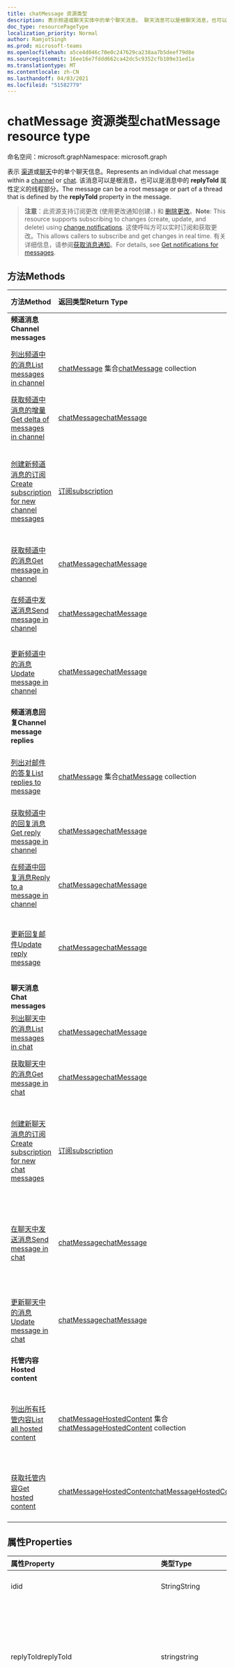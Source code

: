 ```yaml
---
title: chatMessage 资源类型
description: 表示频道或聊天实体中的单个聊天消息。 聊天消息可以是根聊天消息，也可以是由聊天消息中的 **replyToId** 属性定义的线程的一部分。
doc_type: resourcePageType
localization_priority: Normal
author: RamjotSingh
ms.prod: microsoft-teams
ms.openlocfilehash: a5ce4d046c70e0c247629ca238aa7b5deef79d8e
ms.sourcegitcommit: 16ee16e7fddd662ca42dc5c9352cfb109e31ed1a
ms.translationtype: MT
ms.contentlocale: zh-CN
ms.lasthandoff: 04/03/2021
ms.locfileid: "51582779"
---
```

# <a name="chatmessage-resource-type"></a><span data-ttu-id="cc925-104">chatMessage 资源类型</span><span class="sxs-lookup"><span data-stu-id="cc925-104">chatMessage resource type</span></span>

<span data-ttu-id="cc925-105">命名空间：microsoft.graph</span><span class="sxs-lookup"><span data-stu-id="cc925-105">Namespace: microsoft.graph</span></span>

<span data-ttu-id="cc925-106">表示 [渠道](channel.md)或[聊天](chat.md)中的单个聊天信息。</span><span class="sxs-lookup"><span data-stu-id="cc925-106">Represents an individual chat message within a [channel](channel.md) or [chat](chat.md).</span></span> <span data-ttu-id="cc925-107">该消息可以是根消息，也可以是消息中的 **replyToId** 属性定义的线程部分。</span><span class="sxs-lookup"><span data-stu-id="cc925-107">The message can be a root message or part of a thread that is defined by the **replyToId** property in the message.</span></span>

> <span data-ttu-id="cc925-108">**注意**：此资源支持订阅更改 (使用更改通知创建、) 和 [删除更改](../resources/webhooks.md)。</span><span class="sxs-lookup"><span data-stu-id="cc925-108">**Note**: This resource supports subscribing to changes (create, update, and delete) using [change notifications](../resources/webhooks.md).</span></span> <span data-ttu-id="cc925-109">这使呼叫方可以实时订阅和获取更改。</span><span class="sxs-lookup"><span data-stu-id="cc925-109">This allows callers to subscribe and get changes in real time.</span></span> <span data-ttu-id="cc925-110">有关详细信息，请参阅[获取消息通知](/graph/teams-changenotifications-chatMessage)。</span><span class="sxs-lookup"><span data-stu-id="cc925-110">For details, see [Get notifications for messages](/graph/teams-changenotifications-chatMessage).</span></span>

## <a name="methods"></a><span data-ttu-id="cc925-111">方法</span><span class="sxs-lookup"><span data-stu-id="cc925-111">Methods</span></span>

| <span data-ttu-id="cc925-112">方法</span><span class="sxs-lookup"><span data-stu-id="cc925-112">Method</span></span>       | <span data-ttu-id="cc925-113">返回类型</span><span class="sxs-lookup"><span data-stu-id="cc925-113">Return Type</span></span>  |<span data-ttu-id="cc925-114">说明</span><span class="sxs-lookup"><span data-stu-id="cc925-114">Description</span></span>|
|:---------------|:--------|:----------|
|<span data-ttu-id="cc925-115">**频道消息**</span><span class="sxs-lookup"><span data-stu-id="cc925-115">**Channel messages**</span></span>| | |
|[<span data-ttu-id="cc925-116">列出频道中的消息</span><span class="sxs-lookup"><span data-stu-id="cc925-116">List messages in channel</span></span>](../api/channel-list-messages.md) | <span data-ttu-id="cc925-117">[chatMessage](chatmessage.md) 集合</span><span class="sxs-lookup"><span data-stu-id="cc925-117">[chatMessage](chatmessage.md) collection</span></span> | <span data-ttu-id="cc925-118">频道中所有根消息的列表。</span><span class="sxs-lookup"><span data-stu-id="cc925-118">List of all root messages in a channel.</span></span>|
|[<span data-ttu-id="cc925-119">获取频道中消息的增量</span><span class="sxs-lookup"><span data-stu-id="cc925-119">Get delta of messages in channel</span></span>](../api/chatmessage-delta.md)  | [<span data-ttu-id="cc925-120">chatMessage</span><span class="sxs-lookup"><span data-stu-id="cc925-120">chatMessage</span></span>](../resources/chatmessage.md) | <span data-ttu-id="cc925-121">获取频道中的增量消息。</span><span class="sxs-lookup"><span data-stu-id="cc925-121">Get incremental messages in a channel.</span></span> |
|[<span data-ttu-id="cc925-122">创建新频道消息的订阅</span><span class="sxs-lookup"><span data-stu-id="cc925-122">Create subscription for new channel messages</span></span>](../api/subscription-post-subscriptions.md) | [<span data-ttu-id="cc925-123">订阅</span><span class="sxs-lookup"><span data-stu-id="cc925-123">subscription</span></span>](subscription.md) | <span data-ttu-id="cc925-124">收听新邮件、已编辑邮件和已删除邮件以及响应消息。</span><span class="sxs-lookup"><span data-stu-id="cc925-124">Listen for new, edited, and deleted messages, and reactions to them.</span></span> |
|[<span data-ttu-id="cc925-125">获取频道中的消息</span><span class="sxs-lookup"><span data-stu-id="cc925-125">Get message in channel</span></span>](../api/chatmessage-get.md) | [<span data-ttu-id="cc925-126">chatMessage</span><span class="sxs-lookup"><span data-stu-id="cc925-126">chatMessage</span></span>](chatmessage.md) | <span data-ttu-id="cc925-127">获取频道中的单个根消息。</span><span class="sxs-lookup"><span data-stu-id="cc925-127">Get a single root message in a channel.</span></span>|
|[<span data-ttu-id="cc925-128">在频道中发送消息</span><span class="sxs-lookup"><span data-stu-id="cc925-128">Send message in channel</span></span>](../api/chatmessage-post.md) | [<span data-ttu-id="cc925-129">chatMessage</span><span class="sxs-lookup"><span data-stu-id="cc925-129">chatMessage</span></span>](chatmessage.md)| <span data-ttu-id="cc925-130">在频道中创建新的根消息。</span><span class="sxs-lookup"><span data-stu-id="cc925-130">Create a new root message in a channel.</span></span>|
|[<span data-ttu-id="cc925-131">更新频道中的消息</span><span class="sxs-lookup"><span data-stu-id="cc925-131">Update message in channel</span></span>](../api/chatmessage-update.md)|[<span data-ttu-id="cc925-132">chatMessage</span><span class="sxs-lookup"><span data-stu-id="cc925-132">chatMessage</span></span>](chatmessage.md)| <span data-ttu-id="cc925-133">更新 **聊天消息的 policyViolation** 属性。</span><span class="sxs-lookup"><span data-stu-id="cc925-133">Update the **policyViolation** property of a chat message.</span></span>|
|<span data-ttu-id="cc925-134">**频道消息回复**</span><span class="sxs-lookup"><span data-stu-id="cc925-134">**Channel message replies**</span></span>| | |
|[<span data-ttu-id="cc925-135">列出对邮件的答复</span><span class="sxs-lookup"><span data-stu-id="cc925-135">List replies to message</span></span>](../api/chatmessage-list-replies.md) | <span data-ttu-id="cc925-136">[chatMessage](chatmessage.md) 集合</span><span class="sxs-lookup"><span data-stu-id="cc925-136">[chatMessage](chatmessage.md) collection</span></span>| <span data-ttu-id="cc925-137">频道中聊天消息的所有回复列表。</span><span class="sxs-lookup"><span data-stu-id="cc925-137">List of all replies to a chat message in channel.</span></span>|
|[<span data-ttu-id="cc925-138">获取频道中的回复消息</span><span class="sxs-lookup"><span data-stu-id="cc925-138">Get reply message in channel</span></span>](../api/chatmessage-get.md) | [<span data-ttu-id="cc925-139">chatMessage</span><span class="sxs-lookup"><span data-stu-id="cc925-139">chatMessage</span></span>](chatmessage.md) | <span data-ttu-id="cc925-140">获取频道中的单个回复消息。</span><span class="sxs-lookup"><span data-stu-id="cc925-140">Get a single reply message in a channel.</span></span>|
|[<span data-ttu-id="cc925-141">在频道中回复消息</span><span class="sxs-lookup"><span data-stu-id="cc925-141">Reply to a message in channel</span></span>](../api/chatmessage-post-replies.md) | [<span data-ttu-id="cc925-142">chatMessage</span><span class="sxs-lookup"><span data-stu-id="cc925-142">chatMessage</span></span>](chatmessage.md)| <span data-ttu-id="cc925-143">回复频道中的现有聊天消息。</span><span class="sxs-lookup"><span data-stu-id="cc925-143">Reply to an existing chat message in a channel.</span></span>|
|[<span data-ttu-id="cc925-144">更新回复邮件</span><span class="sxs-lookup"><span data-stu-id="cc925-144">Update reply message</span></span>](../api/chatmessage-update.md)|[<span data-ttu-id="cc925-145">chatMessage</span><span class="sxs-lookup"><span data-stu-id="cc925-145">chatMessage</span></span>](chatmessage.md)| <span data-ttu-id="cc925-146">更新 **聊天消息的 policyViolation** 属性。</span><span class="sxs-lookup"><span data-stu-id="cc925-146">Update the **policyViolation** property of a chat message.</span></span>|
|<span data-ttu-id="cc925-147">**聊天消息**</span><span class="sxs-lookup"><span data-stu-id="cc925-147">**Chat messages**</span></span>| | |
|[<span data-ttu-id="cc925-148">列出聊天中的消息</span><span class="sxs-lookup"><span data-stu-id="cc925-148">List messages in chat</span></span>](../api/chat-list-messages.md)  | [<span data-ttu-id="cc925-149">chatMessage</span><span class="sxs-lookup"><span data-stu-id="cc925-149">chatMessage</span></span>](../resources/chatmessage.md) | <span data-ttu-id="cc925-150">列出聊天中的聊天消息。</span><span class="sxs-lookup"><span data-stu-id="cc925-150">List chat messages in a chat.</span></span> |
|[<span data-ttu-id="cc925-151">获取聊天中的消息</span><span class="sxs-lookup"><span data-stu-id="cc925-151">Get message in chat</span></span>](../api/chatmessage-get.md)  | [<span data-ttu-id="cc925-152">chatMessage</span><span class="sxs-lookup"><span data-stu-id="cc925-152">chatMessage</span></span>](../resources/chatmessage.md) | <span data-ttu-id="cc925-153">获取聊天中的单个聊天消息。</span><span class="sxs-lookup"><span data-stu-id="cc925-153">Get a single chat message in a chat.</span></span> |
|[<span data-ttu-id="cc925-154">创建新聊天消息的订阅</span><span class="sxs-lookup"><span data-stu-id="cc925-154">Create subscription for new chat messages</span></span>](../api/subscription-post-subscriptions.md) | [<span data-ttu-id="cc925-155">订阅</span><span class="sxs-lookup"><span data-stu-id="cc925-155">subscription</span></span>](subscription.md) | <span data-ttu-id="cc925-156">收听新的、编辑的和删除的聊天消息，以及这些消息的反应。</span><span class="sxs-lookup"><span data-stu-id="cc925-156">Listen for new, edited, and deleted chat messages, and reactions to them.</span></span> |
|[<span data-ttu-id="cc925-157">在聊天中发送消息</span><span class="sxs-lookup"><span data-stu-id="cc925-157">Send message in chat</span></span>](../api/chat-post-messages.md) | [<span data-ttu-id="cc925-158">chatMessage</span><span class="sxs-lookup"><span data-stu-id="cc925-158">chatMessage</span></span>](chatmessage.md)| <span data-ttu-id="cc925-159">在现有的一对一或群组聊天对话中发送聊天消息。</span><span class="sxs-lookup"><span data-stu-id="cc925-159">Send a chat message in an existing 1:1 or group chat conversation.</span></span>|
|[<span data-ttu-id="cc925-160">更新聊天中的消息</span><span class="sxs-lookup"><span data-stu-id="cc925-160">Update message in chat</span></span>](../api/chatmessage-update.md)|[<span data-ttu-id="cc925-161">chatMessage</span><span class="sxs-lookup"><span data-stu-id="cc925-161">chatMessage</span></span>](chatmessage.md)| <span data-ttu-id="cc925-162">更新 **聊天消息的 policyViolation** 属性。</span><span class="sxs-lookup"><span data-stu-id="cc925-162">Update the **policyViolation** property of a chat message.</span></span>|
|<span data-ttu-id="cc925-163">**托管内容**</span><span class="sxs-lookup"><span data-stu-id="cc925-163">**Hosted content**</span></span>| | |
|[<span data-ttu-id="cc925-164">列出所有托管内容</span><span class="sxs-lookup"><span data-stu-id="cc925-164">List all hosted content</span></span>](../api/chatmessage-list-hostedcontents.md) | <span data-ttu-id="cc925-165">[chatMessageHostedContent](../resources/chatmessagehostedcontent.md) 集合</span><span class="sxs-lookup"><span data-stu-id="cc925-165">[chatMessageHostedContent](../resources/chatmessagehostedcontent.md) collection</span></span>| <span data-ttu-id="cc925-166">获取与邮件关联的所有托管内容。</span><span class="sxs-lookup"><span data-stu-id="cc925-166">Get all hosted contents associated with a message.</span></span>|
|[<span data-ttu-id="cc925-167">获取托管内容</span><span class="sxs-lookup"><span data-stu-id="cc925-167">Get hosted content</span></span>](../api/chatmessagehostedcontent-get.md) | [<span data-ttu-id="cc925-168">chatMessageHostedContent</span><span class="sxs-lookup"><span data-stu-id="cc925-168">chatMessageHostedContent</span></span>](../resources/chatmessagehostedcontent.md) | <span data-ttu-id="cc925-169">获取托管内容 (和消息) 字节数。</span><span class="sxs-lookup"><span data-stu-id="cc925-169">Get hosted content (and it's bytes) for a message.</span></span>|


## <a name="properties"></a><span data-ttu-id="cc925-170">属性</span><span class="sxs-lookup"><span data-stu-id="cc925-170">Properties</span></span>

| <span data-ttu-id="cc925-171">属性</span><span class="sxs-lookup"><span data-stu-id="cc925-171">Property</span></span>   | <span data-ttu-id="cc925-172">类型</span><span class="sxs-lookup"><span data-stu-id="cc925-172">Type</span></span> |<span data-ttu-id="cc925-173">说明</span><span class="sxs-lookup"><span data-stu-id="cc925-173">Description</span></span>|
|:---------------|:--------|:----------|
|<span data-ttu-id="cc925-174">id</span><span class="sxs-lookup"><span data-stu-id="cc925-174">id</span></span>|<span data-ttu-id="cc925-175">String</span><span class="sxs-lookup"><span data-stu-id="cc925-175">String</span></span>| <span data-ttu-id="cc925-176">只读。</span><span class="sxs-lookup"><span data-stu-id="cc925-176">Read-only.</span></span> <span data-ttu-id="cc925-177">邮件的唯一 ID。</span><span class="sxs-lookup"><span data-stu-id="cc925-177">Unique Id of the message.</span></span>|
|<span data-ttu-id="cc925-178">replyToId</span><span class="sxs-lookup"><span data-stu-id="cc925-178">replyToId</span></span>| <span data-ttu-id="cc925-179">string</span><span class="sxs-lookup"><span data-stu-id="cc925-179">string</span></span> | <span data-ttu-id="cc925-180">只读。</span><span class="sxs-lookup"><span data-stu-id="cc925-180">Read-only.</span></span> <span data-ttu-id="cc925-181">线程的父聊天消息或根聊天消息的 ID。</span><span class="sxs-lookup"><span data-stu-id="cc925-181">Id of the parent chat message or root chat message of the thread.</span></span> <span data-ttu-id="cc925-182"> (仅适用于频道中的聊天消息，而仅适用于 chats) </span><span class="sxs-lookup"><span data-stu-id="cc925-182">(Only applies to chat messages in channels, not chats.)</span></span> |
|<span data-ttu-id="cc925-183">from</span><span class="sxs-lookup"><span data-stu-id="cc925-183">from</span></span>|[<span data-ttu-id="cc925-184">identitySet</span><span class="sxs-lookup"><span data-stu-id="cc925-184">identitySet</span></span>](identityset.md)| <span data-ttu-id="cc925-185">只读。</span><span class="sxs-lookup"><span data-stu-id="cc925-185">Read only.</span></span> <span data-ttu-id="cc925-186">聊天消息的发送者的详细信息。</span><span class="sxs-lookup"><span data-stu-id="cc925-186">Details of the sender of the chat message.</span></span>|
|<span data-ttu-id="cc925-187">etag</span><span class="sxs-lookup"><span data-stu-id="cc925-187">etag</span></span>| <span data-ttu-id="cc925-188">string</span><span class="sxs-lookup"><span data-stu-id="cc925-188">string</span></span> | <span data-ttu-id="cc925-189">只读。</span><span class="sxs-lookup"><span data-stu-id="cc925-189">Read-only.</span></span> <span data-ttu-id="cc925-190">聊天消息的版本号。</span><span class="sxs-lookup"><span data-stu-id="cc925-190">Version number of the chat message.</span></span> |
|<span data-ttu-id="cc925-191">messageType</span><span class="sxs-lookup"><span data-stu-id="cc925-191">messageType</span></span>|<span data-ttu-id="cc925-192">string</span><span class="sxs-lookup"><span data-stu-id="cc925-192">string</span></span>|<span data-ttu-id="cc925-193">聊天消息的类型。</span><span class="sxs-lookup"><span data-stu-id="cc925-193">The type of chat message.</span></span> <span data-ttu-id="cc925-194">可能的值是 `message` ：。</span><span class="sxs-lookup"><span data-stu-id="cc925-194">The possible values are: `message`.</span></span>|
|<span data-ttu-id="cc925-195">createdDateTime</span><span class="sxs-lookup"><span data-stu-id="cc925-195">createdDateTime</span></span>|<span data-ttu-id="cc925-196">dateTimeOffset</span><span class="sxs-lookup"><span data-stu-id="cc925-196">dateTimeOffset</span></span>|<span data-ttu-id="cc925-197">创建聊天消息的时间戳。</span><span class="sxs-lookup"><span data-stu-id="cc925-197">Timestamp of when the chat message was created.</span></span>|
|<span data-ttu-id="cc925-198">lastModifiedDateTime</span><span class="sxs-lookup"><span data-stu-id="cc925-198">lastModifiedDateTime</span></span>|<span data-ttu-id="cc925-199">dateTimeOffset</span><span class="sxs-lookup"><span data-stu-id="cc925-199">dateTimeOffset</span></span>|<span data-ttu-id="cc925-200">只读。</span><span class="sxs-lookup"><span data-stu-id="cc925-200">Read only.</span></span> <span data-ttu-id="cc925-201">创建聊天消息的时间戳 (设置) 修改，包括添加或删除回应时。</span><span class="sxs-lookup"><span data-stu-id="cc925-201">Timestamp when the chat message is created (initial setting) or modified, including when a reaction is added or removed.</span></span> |
|<span data-ttu-id="cc925-202">lastEditedDateTime</span><span class="sxs-lookup"><span data-stu-id="cc925-202">lastEditedDateTime</span></span>|<span data-ttu-id="cc925-203">dateTimeOffset</span><span class="sxs-lookup"><span data-stu-id="cc925-203">dateTimeOffset</span></span>|<span data-ttu-id="cc925-204">只读。</span><span class="sxs-lookup"><span data-stu-id="cc925-204">Read only.</span></span> <span data-ttu-id="cc925-205">编辑聊天消息的时间戳。</span><span class="sxs-lookup"><span data-stu-id="cc925-205">Timestamp when edits to the chat message were made.</span></span> <span data-ttu-id="cc925-206">在 Teams UI 中触发"已编辑"标志。</span><span class="sxs-lookup"><span data-stu-id="cc925-206">Triggers an "Edited" flag in the Teams UI.</span></span> <span data-ttu-id="cc925-207">如果未进行编辑，则值为 `null` 。</span><span class="sxs-lookup"><span data-stu-id="cc925-207">If no edits are made the value is `null`.</span></span>|
|<span data-ttu-id="cc925-208">deletedDateTime</span><span class="sxs-lookup"><span data-stu-id="cc925-208">deletedDateTime</span></span>|<span data-ttu-id="cc925-209">dateTimeOffset</span><span class="sxs-lookup"><span data-stu-id="cc925-209">dateTimeOffset</span></span>|<span data-ttu-id="cc925-210">只读。</span><span class="sxs-lookup"><span data-stu-id="cc925-210">Read only.</span></span> <span data-ttu-id="cc925-211">删除聊天消息的时间戳;如果未删除，则返回 null。</span><span class="sxs-lookup"><span data-stu-id="cc925-211">Timestamp at which the chat message was deleted, or null if not deleted.</span></span> |
|<span data-ttu-id="cc925-212">subject</span><span class="sxs-lookup"><span data-stu-id="cc925-212">subject</span></span>|<span data-ttu-id="cc925-213">string</span><span class="sxs-lookup"><span data-stu-id="cc925-213">string</span></span>| <span data-ttu-id="cc925-214">纯文本形式的聊天消息的主题。</span><span class="sxs-lookup"><span data-stu-id="cc925-214">The subject of the chat message, in plaintext.</span></span>|
|<span data-ttu-id="cc925-215">body</span><span class="sxs-lookup"><span data-stu-id="cc925-215">body</span></span>|[<span data-ttu-id="cc925-216">itemBody</span><span class="sxs-lookup"><span data-stu-id="cc925-216">itemBody</span></span>](itembody.md)|<span data-ttu-id="cc925-217">聊天消息内容的纯文本/HTML 表示形式。</span><span class="sxs-lookup"><span data-stu-id="cc925-217">Plaintext/HTML representation of the content of the chat message.</span></span> <span data-ttu-id="cc925-218">表示形式由正文中的 contentType 进行指定。</span><span class="sxs-lookup"><span data-stu-id="cc925-218">Representation is specified by the contentType inside the body.</span></span> <span data-ttu-id="cc925-219">如果聊天消息包含 [chatMessageMention](chatmessagemention.md)，则内容始终为 HTML 格式。</span><span class="sxs-lookup"><span data-stu-id="cc925-219">The content is always in HTML if the chat message contains a [chatMessageMention](chatmessagemention.md).</span></span> |
|<span data-ttu-id="cc925-220">摘要</span><span class="sxs-lookup"><span data-stu-id="cc925-220">summary</span></span>|<span data-ttu-id="cc925-221">string</span><span class="sxs-lookup"><span data-stu-id="cc925-221">string</span></span>| <span data-ttu-id="cc925-222">可用于推送通知和摘要视图或回退视图的聊天消息的摘要文本。</span><span class="sxs-lookup"><span data-stu-id="cc925-222">Summary text of the chat message that could be used for push notifications and summary views or fall back views.</span></span> <span data-ttu-id="cc925-223">仅适用于频道聊天消息，不应用于聊天中的聊天消息。</span><span class="sxs-lookup"><span data-stu-id="cc925-223">Only applies to channel chat messages, not chat messages in a chat.</span></span> |
|<span data-ttu-id="cc925-224">附件</span><span class="sxs-lookup"><span data-stu-id="cc925-224">attachments</span></span>|<span data-ttu-id="cc925-225">[chatMessageAttachment](chatmessageattachment.md) 集合</span><span class="sxs-lookup"><span data-stu-id="cc925-225">[chatMessageAttachment](chatmessageattachment.md) collection</span></span> |<span data-ttu-id="cc925-226">附加文件。</span><span class="sxs-lookup"><span data-stu-id="cc925-226">Attached files.</span></span> <span data-ttu-id="cc925-227">附件目前是只读的 – 不支持发送附件。</span><span class="sxs-lookup"><span data-stu-id="cc925-227">Attachments are currently read-only – sending attachments is not supported.</span></span> |
|<span data-ttu-id="cc925-228">提及</span><span class="sxs-lookup"><span data-stu-id="cc925-228">mentions</span></span>|<span data-ttu-id="cc925-229">[chatMessageMention](chatmessagemention.md) 集合</span><span class="sxs-lookup"><span data-stu-id="cc925-229">[chatMessageMention](chatmessagemention.md) collection</span></span>| <span data-ttu-id="cc925-230">聊天消息中提到的实体列表。</span><span class="sxs-lookup"><span data-stu-id="cc925-230">List of entities mentioned in the chat message.</span></span> <span data-ttu-id="cc925-231">当前支持用户、机器人、团队、渠道。</span><span class="sxs-lookup"><span data-stu-id="cc925-231">Currently supports user, bot, team, channel.</span></span>|
|<span data-ttu-id="cc925-232">重要性</span><span class="sxs-lookup"><span data-stu-id="cc925-232">importance</span></span>|<span data-ttu-id="cc925-233">string</span><span class="sxs-lookup"><span data-stu-id="cc925-233">string</span></span> | <span data-ttu-id="cc925-234">聊天消息的重要性。</span><span class="sxs-lookup"><span data-stu-id="cc925-234">The importance of the chat message.</span></span> <span data-ttu-id="cc925-235">可能的值包括 `normal`、`high`、`urgent`。</span><span class="sxs-lookup"><span data-stu-id="cc925-235">The possible values are: `normal`, `high`, `urgent`.</span></span>|
|<span data-ttu-id="cc925-236">反应</span><span class="sxs-lookup"><span data-stu-id="cc925-236">reactions</span></span>| <span data-ttu-id="cc925-237">[chatMessageReaction](chatmessagereaction.md) 集合</span><span class="sxs-lookup"><span data-stu-id="cc925-237">[chatMessageReaction](chatmessagereaction.md) collection</span></span> | <span data-ttu-id="cc925-238">此聊天消息的反应 (例如，如) 。</span><span class="sxs-lookup"><span data-stu-id="cc925-238">Reactions for this chat message (for example, Like).</span></span>|
|<span data-ttu-id="cc925-239">区域设置</span><span class="sxs-lookup"><span data-stu-id="cc925-239">locale</span></span>|<span data-ttu-id="cc925-240">string</span><span class="sxs-lookup"><span data-stu-id="cc925-240">string</span></span>|<span data-ttu-id="cc925-241">客户端设置的聊天消息区域设置。</span><span class="sxs-lookup"><span data-stu-id="cc925-241">Locale of the chat message set by the client.</span></span> <span data-ttu-id="cc925-242">始终设置为 `en-us`。</span><span class="sxs-lookup"><span data-stu-id="cc925-242">Always set to `en-us`.</span></span>|
|<span data-ttu-id="cc925-243">policyViolation</span><span class="sxs-lookup"><span data-stu-id="cc925-243">policyViolation</span></span> | [<span data-ttu-id="cc925-244">chatMessagePolicyViolation</span><span class="sxs-lookup"><span data-stu-id="cc925-244">chatMessagePolicyViolation</span></span>](chatmessagepolicyviolation.md) |<span data-ttu-id="cc925-245">定义 DLP 应用程序中数据丢失防护设置的策略违反 () 属性。</span><span class="sxs-lookup"><span data-stu-id="cc925-245">Defines the properties of a policy violation set by a data loss prevention (DLP) application.</span></span>|
|<span data-ttu-id="cc925-246">chatId</span><span class="sxs-lookup"><span data-stu-id="cc925-246">chatId</span></span>|<span data-ttu-id="cc925-247">string</span><span class="sxs-lookup"><span data-stu-id="cc925-247">string</span></span>|<span data-ttu-id="cc925-248">如果消息是在聊天中发送的，则代表聊天的标识。</span><span class="sxs-lookup"><span data-stu-id="cc925-248">If the message was sent in a chat, represents the identity of the chat.</span></span>|
|<span data-ttu-id="cc925-249">channelIdentity</span><span class="sxs-lookup"><span data-stu-id="cc925-249">channelIdentity</span></span>|[<span data-ttu-id="cc925-250">channelIdentity</span><span class="sxs-lookup"><span data-stu-id="cc925-250">channelIdentity</span></span>](channelidentity.md)|<span data-ttu-id="cc925-251">如果消息是在频道中发送的，则代表频道的标识。</span><span class="sxs-lookup"><span data-stu-id="cc925-251">If the message was sent in a channel, represents identity of the channel.</span></span>|
|<span data-ttu-id="cc925-252">webUrl</span><span class="sxs-lookup"><span data-stu-id="cc925-252">webUrl</span></span>|<span data-ttu-id="cc925-253">string</span><span class="sxs-lookup"><span data-stu-id="cc925-253">string</span></span>|<span data-ttu-id="cc925-254">只读。</span><span class="sxs-lookup"><span data-stu-id="cc925-254">Read-only.</span></span> <span data-ttu-id="cc925-255">链接到 Microsoft Teams 中的消息。</span><span class="sxs-lookup"><span data-stu-id="cc925-255">Link to the message in Microsoft Teams.</span></span>|
## <a name="relationships"></a><span data-ttu-id="cc925-256">关系</span><span class="sxs-lookup"><span data-stu-id="cc925-256">Relationships</span></span>

| <span data-ttu-id="cc925-257">关系</span><span class="sxs-lookup"><span data-stu-id="cc925-257">Relationship</span></span>   | <span data-ttu-id="cc925-258">类型</span><span class="sxs-lookup"><span data-stu-id="cc925-258">Type</span></span>    | <span data-ttu-id="cc925-259">说明</span><span class="sxs-lookup"><span data-stu-id="cc925-259">Description</span></span> |
|:---------------|:--------|:----------|
|<span data-ttu-id="cc925-260">replies</span><span class="sxs-lookup"><span data-stu-id="cc925-260">replies</span></span>|[<span data-ttu-id="cc925-261">chatMessage</span><span class="sxs-lookup"><span data-stu-id="cc925-261">chatMessage</span></span>](chatmessage.md)| <span data-ttu-id="cc925-262">对指定邮件的答复。</span><span class="sxs-lookup"><span data-stu-id="cc925-262">Replies for a specified message.</span></span> |
|<span data-ttu-id="cc925-263">hostedContents</span><span class="sxs-lookup"><span data-stu-id="cc925-263">hostedContents</span></span>|[<span data-ttu-id="cc925-264">chatMessageHostedContent</span><span class="sxs-lookup"><span data-stu-id="cc925-264">chatMessageHostedContent</span></span>](chatmessagehostedcontent.md)| <span data-ttu-id="cc925-265">由 Microsoft Teams 托管的消息中的内容，例如图像、代码段等。</span><span class="sxs-lookup"><span data-stu-id="cc925-265">Content in a message hosted by Microsoft Teams e.g. images, code snippets etc.</span></span> |

## <a name="json-representation"></a><span data-ttu-id="cc925-266">JSON 表示形式</span><span class="sxs-lookup"><span data-stu-id="cc925-266">JSON representation</span></span>

<span data-ttu-id="cc925-267">下面是资源的 JSON 表示形式。</span><span class="sxs-lookup"><span data-stu-id="cc925-267">The following is a JSON representation of the resource.</span></span>

<!-- {
  "blockType": "resource",
  "optionalProperties": [
    "replyToId",
    "lastEditedDateTime",
    "deletedDateTime",
    "subject",
    "summary",
    "attachments",
    "mentions",
    "reactions",
    "policyViolation",
    "chatId",
    "channelIdentity"
  ],
  "baseType": "microsoft.graph.entity",
  "@odata.type": "microsoft.graph.chatMessage"
}-->


```json
{
  "id": "string (identifier)",
  "replyToId": "string (identifier)",
  "from": {"@odata.type": "microsoft.graph.identitySet"},
  "etag": "string",
  "messageType": "string",
  "createdDateTime": "string (timestamp)",
  "lastModifiedDateTime": "string (timestamp)",
  "lastEditedDateTime": "string (timestamp)",
  "deletedDateTime": "string (timestamp)",
  "subject": "string",
  "body": {"@odata.type": "microsoft.graph.itemBody"},
  "summary": "string",
  "attachments": [{"@odata.type": "microsoft.graph.chatMessageAttachment"}],
  "mentions": [{"@odata.type": "microsoft.graph.chatMessageMention"}],
  "importance": "string",
  "reactions": [{"@odata.type": "microsoft.graph.chatMessageReaction"}],
  "locale": "string",
  "policyViolation": {"@odata.type": "microsoft.graph.chatMessagePolicyViolation"},
  "chatId": "string",
  "channelIdentity": {"@odata.type": "microsoft.graph.channelIdentity"},
  "webUrl": "string"
}
```

<!-- uuid: 8fcb5dbc-d5aa-4681-8e31-b001d5168d79
2015-10-25 14:57:30 UTC -->
<!--
{
  "type": "#page.annotation",
  "description": "chat message resource",
  "keywords": "",
  "section": "documentation",
  "tocPath": "",
  "suppressions": []
}
-->
